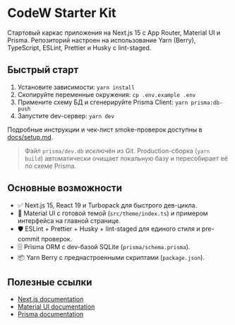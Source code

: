 # CodeW Starter Kit

Стартовый каркас приложения на Next.js 15 с App Router, Material UI и Prisma. Репозиторий настроен на использование Yarn (Berry), TypeScript, ESLint, Prettier и Husky с lint-staged.

## Быстрый старт

1. Установите зависимости: `yarn install`
2. Скопируйте переменные окружения: `cp .env.example .env`
3. Примените схему БД и сгенерируйте Prisma Client: `yarn prisma:db-push`
4. Запустите dev-сервер: `yarn dev`

Подробные инструкции и чек-лист smoke-проверок доступны в [docs/setup.md](docs/setup.md).

> Файл `prisma/dev.db` исключён из Git. Production-сборка (`yarn build`) автоматически очищает локальную базу и пересобирает её по схеме Prisma.

## Основные возможности

- ✅ Next.js 15, React 19 и Turbopack для быстрого дев-цикла.
- 🎨 Material UI с готовой темой (`src/theme/index.ts`) и примером интерфейса на главной странице.
- 🛡️ ESLint + Prettier + Husky + lint-staged для единого стиля и pre-commit проверок.
- 🗄️ Prisma ORM с dev-базой SQLite (`prisma/schema.prisma`).
- 📦 Yarn Berry с преднастроенными скриптами (`package.json`).

## Полезные ссылки

- [Next.js documentation](https://nextjs.org/docs)
- [Material UI documentation](https://mui.com/material-ui/getting-started/overview/)
- [Prisma documentation](https://www.prisma.io/docs)
